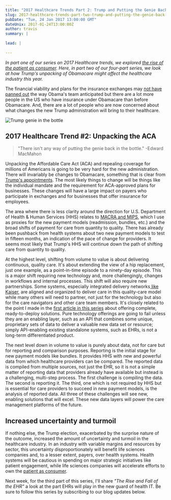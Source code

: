 ```yaml
---
title: "2017 Healthcare Trends Part 2: Trump and Putting the Genie Back in the Bottle"
slug: 2017-healthcare-trends-part-two-trump-and-putting-the-genie-back-in-the-bottle
pubDate: "Tue, 24 Jan 2017 13:00:00 GMT"
dateUnix: 2017-01-24T13:00:00Z
author: travis
summary: |
    
lead: |
    
---
```


_In part one of our series on 2017 Healthcare trends, we explored [the rise of the patient as consumer][1]. Here, in part two of our four-part series, we look at how Trump's unpacking of Obamacare might affect the healthcare industry this year._

The financial viability and plans for the insurance exchanges may [not have panned out][2] the way Obama's team anticipated but there are a lot more people in the US who have insurance under Obamacare than before Obamacare. And, there are a lot of people who are now concerned about what changes the new Trump administration will bring to their healthcare.

![Trump genie in the bottle][3]

## 2017 Healthcare Trend #2: Unpacking the ACA

> "There isn't any way of putting the genie back in the bottle." -Edward MacMahon

Unpacking the Affordable Care Act (ACA) and repealing coverage for millions of Americans is going to be very hard for the new administration. There will invariably be changes to Obamacare, something that is clear from [Trump's appointments][4]. The most likely things to change will be things like the individual mandate and the requirement for ACA-approved plans for businesses. These changes will have a large impact on payers who participate in exchanges and for businesses that offer insurance for employees.

The area where there is less clarity around the direction for U.S. Department of Health & Human Services (HHS) relates to [MACRA and MIPS][5], which I use as proxies for the new payment models (readmission, bundles, etc.) and the broad shifts of payment for care from quantity to quality. There has already been pushback from health systems about two new payment models to test in fifteen months, an indication of the pace of change for providers. It seems most likely that Trump's HHS will continue down the path of shifting care from quantity to quality.

At the highest level, shifting from volume to value is about delivering continuous, quality care. It's about extending the view of a hip replacement, just one example, as a point-in-time episode to a ninety-day episode. This is a major shift requiring new technology and, more challengingly, changes in workflows and internal processes. This shift will also require new partnerships. Some systems, especially integrated delivery networks[ like Kaiser][6], are aligned and organized to deliver care in this quality-care model while many others will need to partner, not just for the technology but also for the care navigators and other care team members. It's closely related to the point I made in the [first article in this series][1] about offering complete, ready-to-deploy solutions. Pure technology offerings are going to fail unless they are an enabling layer, such as an API that combines some unique, proprietary sets of data to deliver a valuable new data set or resource; simply API-enabling existing standalone systems, such as EHRs, is not a long-term differentiated product.

The next level down in volume to value is purely about data, not for care but for reporting and comparison purposes. Reporting is the initial stage for new payment models like bundles. It provides HHS with new and powerful data from which healthcare providers can be compared. The reported data is compiled from multiple sources, not just the EHR, so it is not a simple matter of reporting data that providers already have available but instead is a challenging, multi-step process. The first challenge is compiling the data. The second is reporting it. The third, one which is not required by HHS but is essential for care providers to succeed in new payment models, is the analysis of reported data. All three of these challenges will see new, enabling solutions that will excel. These new data layers will power the care management platforms of the future.

## Increased uncertainty and turmoil

If nothing else, the Trump election, exacerbated by the surprise nature of the outcome, increased the amount of uncertainty and turmoil in the healthcare industry. In an industry with variable margins and resources by sector, this uncertainty disproportionately will benefit life sciences companies and, to a lesser extent, payers, over health systems. Health systems will be cautious in spending on major strategic initiatives like patient engagement, while life sciences companies will accelerate efforts to own the [patient as consumer][7].

Next week, for the third part of this series,  I'll share _"The Rise and Fall of the EHR"_ a look at the part EHRs will play in the new guard of health IT. Be sure to follow this series by subscribing to our blog updates below. 

[1]: http://content.catalyze.io/blog/2017-healthcare-trends-part-1-the-rise-of-patient-as-consumer
[2]: http://www.washingtontimes.com/news/2016/aug/29/aetna-unitedhealth-pulling-out-of-obamacare-leavin/
[3]: https://images.contentful.com/189dvqdsjh46/46JzFWjFvaQgcuAKA6uGcq/7bf132aa7a6aa5f76b1122de7c8360d1/Trump_20genie_20in_20the_20bottle.jpg "Trump genie in the bottle"
[4]: https://www.washingtonpost.com/news/powerpost/wp/2016/11/28/trump-to-name-rep-tom-price-as-next-hhs-secretary/
[5]: https://catalyze.io/learn/macra-and-mips-explanation
[6]: https://healthy.kaiserpermanente.org/
[7]: http://healthcare.mckinsey.com/debunking-common-myths-about-healthcare-consumerism
